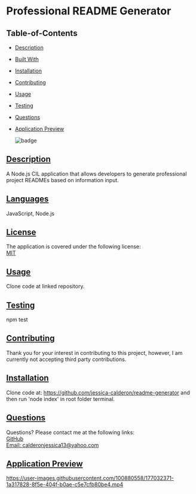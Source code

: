 # Professional README Generator
## Table-of-Contents
* [Description](#description)
* [Built With](#languages)
* [Installation](#installation)
* [Contributing](#contributing)
* [Usage](#usage)
* [Testing](#tests)
* [Questions](#questions)
* [Application Preview](#application-preview)

    ![badge](https://img.shields.io/badge/license-MIT-blue)
       

## [Description](#table-of-contents)
A Node.js CIL application that allows developers to generate professional project READMEs based on information input.

## [Languages](#table-of-contents)
JavaScript, Node.js


## [License](#table-of-contents)
The application is covered under the following license: <br>
    [MIT](https://choosealicense.com/licenses/MIT)
      
      

## [Usage](#table-of-contents)
Clone code at linked repository. 

## [Testing](#table-of-contents)
npm test

## [Contributing](#table-of-contents)

Thank you for your interest in contributing to this project, however, I am currently not accepting third party contributions.
      

## [Installation](#table-of-contents)
Clone code at: 
https://github.com/jessica-calderon/readme-generator and then run 'node index' in root folder terminal. 

## [Questions](#table-of-contents)
Questions? Please contact me at the following links: <br>
[GitHub](https://github.com/jessica-calderon) <br>
[Email: calderonjessica13@yahoo.com](mailto:calderonjessica13@yahoo.com)

## [Application Preview](#table-of-contents)


https://user-images.githubusercontent.com/100880558/177032371-1a317828-8f5e-404f-b0ae-c5e7cfb80be4.mp4


